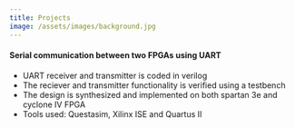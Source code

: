 ```yaml
---
title: Projects
image: /assets/images/background.jpg
---
```


 #### Serial communication between two FPGAs using UART

  - UART receiver and transmitter is coded in verilog
  - The reciever and transmitter functionality is verified using a testbench
  - The design is synthesized and implemented on both spartan 3e and cyclone IV FPGA
  - Tools used: Questasim, Xilinx ISE and Quartus II







